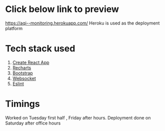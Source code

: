 # Click below link to preview
https://aqi--monitoring.herokuapp.com/
Heroku is used as the deployment platform

# Tech stack used
1. [Create React App](https://create-react-app.dev/docs/getting-started/)
2. [Recharts](https://recharts.org/en-US/)
3. [Bootstrap](https://getbootstrap.com/docs/4.1/getting-started/introduction/)
4. [Websocket](https://github.com/theturtle32/WebSocket-Node)
5. [Eslint](https://eslint.org/)

# Timings 
Worked on Tuesday first half , Friday after hours.
Deployment done on Saturday after office hours 
